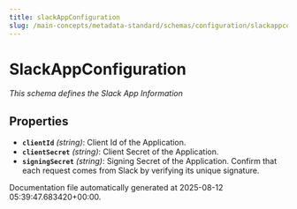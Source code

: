 ```yaml
---
title: slackAppConfiguration
slug: /main-concepts/metadata-standard/schemas/configuration/slackappconfiguration
---
```


# SlackAppConfiguration

*This schema defines the Slack App Information*

## Properties

- **`clientId`** *(string)*: Client Id of the Application.
- **`clientSecret`** *(string)*: Client Secret of the Application.
- **`signingSecret`** *(string)*: Signing Secret of the Application. Confirm that each request comes from Slack by verifying its unique signature.


Documentation file automatically generated at 2025-08-12 05:39:47.683420+00:00.

